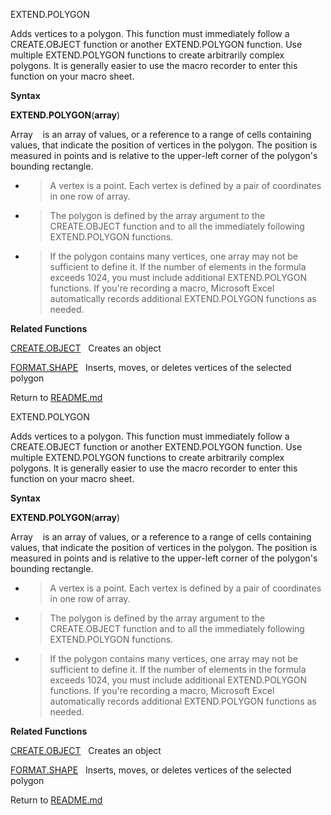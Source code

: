 EXTEND.POLYGON

Adds vertices to a polygon. This function must immediately follow a
CREATE.OBJECT function or another EXTEND.POLYGON function. Use multiple
EXTEND.POLYGON functions to create arbitrarily complex polygons. It is
generally easier to use the macro recorder to enter this function on
your macro sheet.

**Syntax**

**EXTEND.POLYGON**(**array**)

Array    is an array of values, or a reference to a range of cells
containing values, that indicate the position of vertices in the
polygon. The position is measured in points and is relative to the
upper-left corner of the polygon's bounding rectangle.

  - > A vertex is a point. Each vertex is defined by a pair of
    > coordinates in one row of array.

  - > The polygon is defined by the array argument to the CREATE.OBJECT
    > function and to all the immediately following EXTEND.POLYGON
    > functions.

  - > If the polygon contains many vertices, one array may not be
    > sufficient to define it. If the number of elements in the formula
    > exceeds 1024, you must include additional EXTEND.POLYGON
    > functions. If you're recording a macro, Microsoft Excel
    > automatically records additional EXTEND.POLYGON functions as
    > needed.

**Related Functions**

[CREATE.OBJECT](CREATE.OBJECT.md)   Creates an object

[FORMAT.SHAPE](FORMAT.SHAPE.md)   Inserts, moves, or deletes vertices of the selected
polygon



Return to [README.md](README.md)

EXTEND.POLYGON

Adds vertices to a polygon. This function must immediately follow a
CREATE.OBJECT function or another EXTEND.POLYGON function. Use multiple
EXTEND.POLYGON functions to create arbitrarily complex polygons. It is
generally easier to use the macro recorder to enter this function on
your macro sheet.

**Syntax**

**EXTEND.POLYGON**(**array**)

Array    is an array of values, or a reference to a range of cells
containing values, that indicate the position of vertices in the
polygon. The position is measured in points and is relative to the
upper-left corner of the polygon's bounding rectangle.

  - > A vertex is a point. Each vertex is defined by a pair of
    > coordinates in one row of array.

  - > The polygon is defined by the array argument to the CREATE.OBJECT
    > function and to all the immediately following EXTEND.POLYGON
    > functions.

  - > If the polygon contains many vertices, one array may not be
    > sufficient to define it. If the number of elements in the formula
    > exceeds 1024, you must include additional EXTEND.POLYGON
    > functions. If you're recording a macro, Microsoft Excel
    > automatically records additional EXTEND.POLYGON functions as
    > needed.

**Related Functions**

[CREATE.OBJECT](CREATE.OBJECT.md)   Creates an object

[FORMAT.SHAPE](FORMAT.SHAPE.md)   Inserts, moves, or deletes vertices of the selected
polygon



Return to [README.md](README.md)

